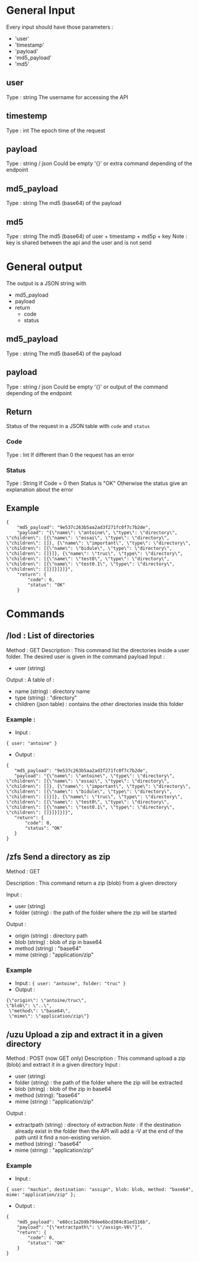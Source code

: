 # General Input
Every input should have those parameters :
- 'user'
- 'timestamp'
- 'payload'
- 'md5_payload'
- 'md5'

## user
Type : string
The username for accessing the API

## timestemp
Type : int
The epoch time of the request

## payload 
Type : string / json
Could be empty '{}' or extra command depending of the endpoint

## md5_payload
Type : string
The md5 (base64) of the payload

## md5
Type : string
The md5 (base64) of user + timestamp  + md5p + key
Note : key is shared between the api and the user and is not send


# General output

The output is a JSON string with 
- md5_payload
- payload
- return
    - code
    - status
    
## md5_payload
Type : string
The md5 (base64) of the payload

## payload 
Type : string / json
Could be empty '{}' or output of the command depending of the endpoint

## Return
Status of the request in a JSON table with ```code``` and ```status```

### Code
Type : Int
If different than 0 the request has an error

### Status
Type : String
If Code = 0 then Status is "OK" 
Otherwise the status give an explanation about the error

## Example 
```
{
    "md5_payload": "9e537c263b5aa2ad3f271fc0f7c7b2de",
    "payload": "{\"name\": \"antoine\", \"type\": \"directory\", \"children\": [{\"name\": \"essai\", \"type\": \"directory\", \"children\": []}, {\"name\": \"important\", \"type\": \"directory\", \"children\": [{\"name\": \"bidule\", \"type\": \"directory\", \"children\": []}]}, {\"name\": \"truc\", \"type\": \"directory\", \"children\": [{\"name\": \"test0\", \"type\": \"directory\", \"children\": [{\"name\": \"test0.1\", \"type\": \"directory\", \"children\": []}]}]}]}",
    "return": {
        "code": 0,
        "status": "OK"
    }
```

# Commands

## __/lod__ : List of directories
Method : GET
Description : This command list the directories inside a user folder. The desired user is given in the command payload
Input :
- user (string)
 
Output : A table of :
- name (string) : directory name
- type (string) : "directory"
- children (json table) : contains the other directories inside this folder 

### Example :
- Input : 
```
{ user: "antoine" }
```

- Output :
 ```
{
    "md5_payload": "9e537c263b5aa2ad3f271fc0f7c7b2de",
    "payload": "{\"name\": \"antoine\", \"type\": \"directory\", 
\"children\": [{\"name\": \"essai\", \"type\": \"directory\", \"children\": []}, {\"name\": \"important\", \"type\": \"directory\", \"children\": [{\"name\": \"bidule\", \"type\": \"directory\", \"children\": []}]}, {\"name\": \"truc\", \"type\": \"directory\", \"children\": [{\"name\": \"test0\", \"type\": \"directory\", \"children\": [{\"name\": \"test0.1\", \"type\": \"directory\", \"children\": []}]}]}]}",
    "return": {
        "code": 0,
        "status": "OK"
    }
}
```

## __/zfs__ Send a directory as zip

Method : GET

Description : This command return a zip (blob) from a given directory

Input : 
- user (string)
- folder (string) : the path of the folder where the zip will be started

Output :
- origin (string) : directory path
- blob (string) : blob of zip in base64
- method (string) : "base64"
- mime  (string) : "application/zip"

### Example

- Input : ```{ user: "antoine", folder: "truc" }```
- Output :
```
{\"origin\": \"antoine/truc\", 
\"blob\": \"..\",
 \"method\": \"base64\",
 \"mime\": \"application/zip\"}
```

## __/uzu__ Upload a zip and extract it in a given directory

Method : POST (now GET only)
Description : This command upload a zip (blob) and extract it in a given directory
Input :
- user (string)
- folder (string) : the path of the folder where the zip will be extracted
- blob (string) : blob of the zip in base64
- method (string): "base64"
- mime (string) : "application/zip" 

Output :
- extractpath (string) : directory of extraction
_Note_ : if the destination already exist in the folder then the API will add a -V<number> at the end of the path until it find a non-existing version.
- method (string) : "base64"
- mime  (string) : "application/zip"

### Example

- Input :
```
{ user: "machin", destination: "assign", blob: blob, method: "base64", mime: "application/zip" };
```

- Output :
```
{
    "md5_payload": "e88cc1a2b9b79dee6bcd304c81ed116b",
    "payload": "{\"extractpath\": \"/assign-V6\"}",
    "return": {
        "code": 0,
        "status": "OK"
    }
}
```

